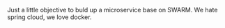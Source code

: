 Just a little objective to buld up a microservice base on SWARM. We hate spring cloud, we love docker.

